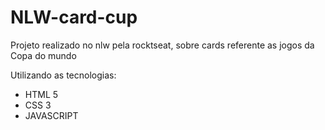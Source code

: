 # NLW-card-cup
Projeto realizado no nlw pela rocktseat, sobre cards referente as jogos da Copa do mundo

Utilizando as tecnologias:

- HTML 5
- CSS 3
- JAVASCRIPT
